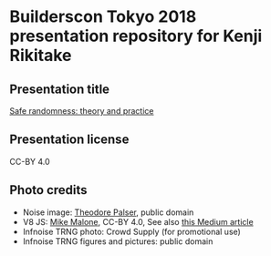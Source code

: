 # Builderscon Tokyo 2018 presentation repository for Kenji Rikitake

## Presentation title

[Safe randomness: theory and practice](https://builderscon.io/ja/tokyo/2018/session/20dc3a99-57f3-4368-b674-1054a2564d5f)

## Presentation license

CC-BY 4.0

## Photo credits

* Noise image: [Theodore Palser](https://www.publicdomainpictures.net/en/view-image.php?image=201932&picture=tv-noise), public domain
* V8 JS: [Mike Malone](https://bl.ocks.org/mmalone/bf59aa2e44c44dde78ac), CC-BY 4.0, See also [this Medium article](https://medium.com/@betable/tifu-by-using-math-random-f1c308c4fd9d)
* Infnoise TRNG photo: Crowd Supply (for promotional use)
* Infnoise TRNG figures and pictures: public domain
